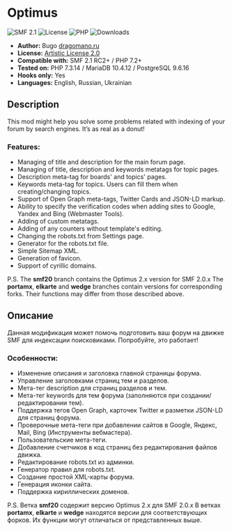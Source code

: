 # Optimus
![SMF 2.1](https://img.shields.io/badge/SMF-2.1-ed6033.svg?style=flat)
![License](https://img.shields.io/github/license/dragomano/optimus)
![PHP](https://img.shields.io/badge/PHP-^7.2-blue.svg?style=flat)
![Downloads](https://img.shields.io/github/downloads/dragomano/optimus/total)

* **Author:** Bugo [dragomano.ru](https://dragomano.ru/mods/optimus)
* **License:** [Artistic License 2.0](https://opensource.org/licenses/artistic-license-2.0)
* **Compatible with:** SMF 2.1 RC2+ / PHP 7.2+
* **Tested on:** PHP 7.3.14 / MariaDB 10.4.12 / PostgreSQL 9.6.16
* **Hooks only:** Yes
* **Languages:** English, Russian, Ukrainian

## Description
This mod might help you solve some problems related with indexing of your forum by search engines. It’s as real as a donut!

### Features:
* Managing of title and description for the main forum page.
* Managing of title, description and keywords metatags for topic pages.
* Description meta-tag for boards' and topics' pages.
* Keywords meta-tag for topics. Users can fill them when creating/changing topics.
* Support of Open Graph meta-tags, Twitter Cards and JSON-LD markup.
* Ability to specify the verification codes when adding sites to Google, Yandex and Bing (Webmaster Tools).
* Adding of custom metatags.
* Adding of any counters without template's editing.
* Changing the robots.txt from Settings page.
* Generator for the robots.txt file.
* Simple Sitemap XML.
* Generation of favicon.
* Support of cyrillic domains.

P.S. The **smf20** branch contains the Optimus 2.x version for SMF 2.0.x
The **portamx**, **elkarte** and **wedge** branches contain versions for corresponding forks. Their functions may differ from those described above.

## Описание
Данная модификация может помочь подготовить ваш форум на движке SMF для индексации поисковиками. Попробуйте, это работает!

### Особенности:
* Изменение описания и заголовка главной страницы форума.
* Управление заголовками страниц тем и разделов.
* Мета-тег description для страниц разделов и тем.
* Мета-тег keywords для тем форума (заполняются при создании/редактировании тем).
* Поддержка тегов Open Graph, карточек Twitter и разметки JSON-LD для страниц форума.
* Проверочные мета-теги при добавлении сайтов в Google, Яндекс, Mail, Bing (Инструменты вебмастера).
* Пользовательские мета-теги.
* Добавление счетчиков в код страниц без редактирования файлов движка.
* Редактирование robots.txt из админки.
* Генератор правил для robots.txt.
* Создание простой XML-карты форума.
* Генерация иконки сайта.
* Поддержка кириллических доменов.

P.S. Ветка **smf20** содержит версию Optimus 2.x для SMF 2.0.x
В ветках **portamx**, **elkarte** и **wedge** находятся версии для соответствующих форков. Их функции могут отличаться от представленных выше.